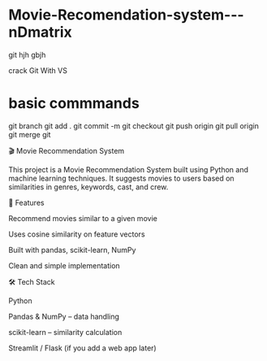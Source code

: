 # Movie-Recomendation-system---nDmatrix
git 
hjh
gbjh



crack Git With VS 
# basic commmands
 git branch
 git add .
 git commit -m
 git checkout
 git push origin 
 git pull origin
 git merge
 git 



🎬 Movie Recommendation System

This project is a Movie Recommendation System built using Python and machine learning techniques. It suggests movies to users based on similarities in genres, keywords, cast, and crew.

🚀 Features

Recommend movies similar to a given movie

Uses cosine similarity on feature vectors

Built with pandas, scikit-learn, NumPy

Clean and simple implementation

🛠️ Tech Stack

Python

Pandas & NumPy – data handling

scikit-learn – similarity calculation

Streamlit / Flask (if you add a web app later)


